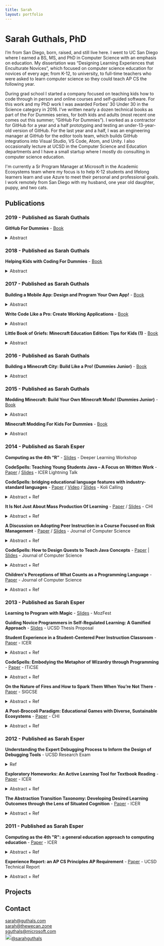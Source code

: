 ```yaml
---
title: Sarah
layout: portfolio
---
```


# Sarah Guthals, PhD

I’m from San Diego, born, raised, and still live here. I went to UC San Diego where I earned a BS, MS, and PhD in Computer Science with an emphasis on education. My dissertation was “Designing Learning Experiences that Enculturate Novices”, which focused on computer science education for novices of every age; from K-12, to university, to full-time teachers who were asked to learn computer science so they could teach AP CS the following year. 

During grad school I started a company focused on teaching kids how to code through in person and online courses and self-guided software. For this work and my PhD work I was awarded Forbes’ 30 Under 30 in the Science category in 2016. I’ve written nearly a dozen technical books as part of the For Dummies series, for both kids and adults (most recent one comes out this summer; “GitHub For Dummies”). I worked as a contractor for GitHub for a year and a half prototyping and testing an under-13-year-old version of GitHub. For the last year and a half, I was an engineering manager at GitHub for the editor tools team, which builds GitHub integrations into Visual Studio, VS Code, Atom, and Unity. I also occasionally lecture at UCSD in the Computer Science and Education departments and I have a small startup where I mostly do consulting in computer science education. 

I'm currently a Sr Program Manager at Microsoft in the Academic Ecosystems team where my focus is to help K-12 students and lifelong learners learn and use Azure to meet their personal and professional goals. I work remotely from San Diego with my husband, one year old daughter, puppy, and two cats.

## Publications
### 2019 - Published as Sarah Guthals
**GitHub For Dummies** - [Book](https://www.amazon.com/GitHub-Dummies-Guthals/dp/1119572673/)
<details><summary>Abstract</summary>
Code collaboratively with GitHub

Once you’ve learned the basics of coding the next step is to start sharing your expertise, learning from other coding pros, or working as a collaborative member of development teams. GitHub is the go-to community for facilitating coding collaboration, and GitHub For Dummies is the next step on your journey as a developer.

Written by a GitHub engineer, this book is packed with insight on how GitHub works and how you can use it to become a more effective, efficient, and valuable member of any collaborative programming team.

Store and share your work online with GitHub
Collaborate with others on your team or across the international coding community
Embrace open-source values and processes
Establish yourself as a valuable member of the GitHub community
From setting up GitHub on your desktop and launching your first project to cloning repositories, finding useful apps on the marketplace, and improving workflow, GitHub For Dummies covers the essentials the novice programmer needs to enhance collaboration and teamwork with this industry-standard tool.
</details>

### 2018 - Published as Sarah Guthals
**Helping Kids with Coding For Dummies** - [Book](https://www.amazon.com/Helping-Coding-Dummies-Camille-McCue-ebook/dp/B07CF86KRL/ref=sr_1_4?ie=UTF8&qid=1541355069&sr=8-4)
<details><summary>Abstract</summary>
Help for grown-ups new to coding

Getting a jump on learning how coding makes technology work is essential to prepare kids for the future. Unfortunately, many parents, teachers, and mentors didn't learn the unique logic and language of coding in school. Helping Kids with Coding For Dummies comes to the rescue. It breaks beginning coding into easy-to-understand language so you can help a child with coding homework, supplement an existing coding curriculum, or have fun learning with your favorite kid.

The demand to have younger students learn coding has increased in recent years as the demand for trained coders has far exceeded the supply of coders. Luckily, this fun and accessible book makes it a snap to learn the skills necessary to help youngsters develop into proud, capable coders!

Help with coding homework or enhance a coding curriculum

Get familiar with coding logic and how to de-bug programs

Complete small projects as you learn coding language

Apply math skills to coding

If you’re a parent, teacher, or mentor eager to help 8 to 14 year olds learn to speak a coding language like a mini pro, this book makes it possible!
</details>

### 2017 - Published as Sarah Guthals
**Building a Mobile App: Design and Program Your Own App!** - [Book](https://www.amazon.com/Building-Mobile-App-Program-Dummies-ebook/dp/B073RSMYHC/ref=sr_1_1?ie=UTF8&qid=1541355453&sr=8-1)
<details><summary>Abstract</summary>
Coding is cool, and these fun projects help you get started today!

Building a Mobile App offers basic lessons in Android development, designed specifically for kids! Three fun projects walk you through basic coding skills using MIT's App Inventor—a free, online programming tool that uses a simple block style language that makes coding easy to learn. No long chapters to read, and no homework—just dive right in! You'll begin with a basic project that shows you how to make an app that works; next, you'll put those skills to work on a photo editing app that takes your skills to the next level. Finally, you'll level up one more time to become a Game Maker—that's right, you'll actually build a mobile game that you can send to your friends! Each project includes step-by-step directions and plenty of graphics to help you stay on track, and easy-to-read instructions help you complete each project frustration-free.

App building can get pretty complicated, but it doesn't have to start out that way. Start small to pick up the basics quickly, and you'll be coding in no time! This book helps you get started quickly and easily, with a focus on fun.

Build your own Android mobile apps using a free online platform!

Code everything yourself, including buttons, screens, and interactions!

Build an app that lets you draw on pictures you take!

Create a simple, interactive game you can share with your friends!

Adults all over the world turn to For Dummies books for clear instruction with a sense of humor; the Dummies Junior books bring that same "learning is fun" attitude to kids, with projects designed specifically for a kid's interests, needs, and skill level. Building a Mobile App gets kids coding quickly, with fun projects they'll be happy to show off!
</details>

**Write Code Like a Pro: Create Working Applications** - [Book](https://www.amazon.com/Write-Code-Like-Pro-Applications/dp/1119404177/ref=sr_1_6?ie=UTF8&qid=1541355069&sr=8-6)
<details><summary>Abstract</summary>
CODERS ARE ROCK STARS

Coders are the people who are building the future. You can stake your own claim on the future by learning pro coding techniques. Take a look inside to figure out how and why coders think a bit differently, the basics of building a working application with a professional coding language, and how to test your app to make sure it works. Get a jump on your future as a rock-star coder today!

See the big picture – get a grip on how pro coders start and finish a project

Know the code – get your hands on a pro coding language and put it to work

Make things happen – create a working application you can share with friends
</details>

**Little Book of Griefs: Minecraft Education Edition: Tips for Kids (1)** - [Book](https://www.amazon.com/Little-Book-Griefs-Minecraft-Education/dp/1521867844/ref=sr_1_7?ie=UTF8&qid=1541355069&sr=8-7)
<details><summary>Abstract</summary>
You can now Mod your Minecraft Education Edition! And what better way to start than to grief your new worlds?? Though when we are in our friends worlds, we want to be respectful, in our own worlds, we can grief everything we want! This book teaches you four awesome mods to write to grief. Invite your friends into your world and watch their surprise as you blow up mountains, make lava pits, and have monsters attack from all angles. Don't worry - you're still in control...or are you?
</details>

### 2016 - Published as Sarah Guthals
**Building a Minecraft City: Build Like a Pro! (Dummies Junior)** - [Book](https://www.amazon.com/Building-Minecraft-City-Dummies-Junior/dp/1119316413/ref=sr_1_1?ie=UTF8&qid=1541355371&sr=8-1&keywords=Building+a+Minecraft+City)
<details><summary>Abstract</summary>
The coolest kid-friendly Minecraft projects

If you have a Minecraft fanatic on your hands, you're about to be the most popular adult on the "block." Offering young Minecraft enthusiasts the ultimate sandbox experience, Building a Minecraft City gives kids aged 7 – 11 an outlet to enhance their love of the game and take their creative play to new heights.

Brought to you by the trusted For Dummies brand, this kid-focused book offers step-by-step instructions and simple explanations for completing projects that will teach your child invaluable new skills—all while having a ton of fun! They'll gain confidence as they design and build truly impressive Minecraft structures, and you'll delight in watching them develop and refine their problem-solving skills as they work on their own. It's a win-win!

Features a kid-friendly design that is heavy on eye-popping graphics

Focuses on three basic projects that set young readers on the road to further exploration

Boasts a small, full-color, accessible package that instills confidence in the reader

Introduces basic engineering concepts to kids in a way they can understand

Screen time can be as educational as it is fun, and this book shows your child how to approach their favorite game from a new angle to think—and do—outside the box.
</details>

### 2015 - Published as Sarah Guthals
**Modding Minecraft: Build Your Own Minecraft Mods! (Dummies Junior)** - [Book](https://www.amazon.com/Modding-Minecraft-Build-Dummies-Junior-ebook/dp/B012X605OE/ref=sr_1_2?ie=UTF8&qid=1541355213&sr=8-2&keywords=modding+minecraft+for+dummies)
<details><summary>Abstract</summary>
My kid can mod Minecraft? Oh my!

There’s no doubt about it: Minecraft has taken the world by storm. If your resident Minecraft fanatic is ready to take their experience to a new level of play, introduce them to modding! Modding allows Minecraft players to modify the game through code—giving them the ability to add a variety of gameplay changes, ranging from new blocks and items to new mechanisms to craft. It’s pretty much a Minecraft enthusiast’s dream brought to life! In Modding Minecraft, your child will be introduced to three fun and easy-to-complete projects that teach them the coding skills to make the most of their love of Minecraft.

Walking young readers through projects that outline how to create games in Minecraft for single or multiple players, this friendly and accessible guide takes the intimidation out of coding and instills confidence in children as young as seven as they complete cool coding projects to mod their favorite game. Full-color, eye-popping graphics and a short page count hold their attention while the goal-based format keeps them focused on the task at hand. Before you know it, your kid will be writing their own mods and having even more fun with Minecraft.

Kids can complete the projects on their own or alongside an adult

Introduces getting started with a single-player, single-level game

Moves readers on to multi-level game playing

Finishes with a multi-level, multi-player game based on the classic “capture the flag” game

With simple and clear instruction that your child can understand, Modding Minecraft is the perfect place for your kid to dig deep and open up a whole new world in their creative play.
</details>

**Minecraft Modding For Kids For Dummies** - [Book](https://www.amazon.com/Minecraft-Modding-Dummies-Stephen-Foster-ebook/dp/B010814NW6/ref=sr_1_1?ie=UTF8&qid=1541355236&sr=8-1&keywords=Minecraft+Modding+Dummies)
<details><summary>Abstract</summary>
Are you a Minecraft fanatic looking to mod your games? Hours of fun await! Minecraft Modding For Kids For Dummies teaches you how to mod in easy-to-do parts. Offering loads of helpful explanations and cool projects along the way, this friendly guide will have you advancing levels, keeping score, respawning players, building portals, creating an archery range—and much more—faster than you can say redstone!

There's no denying that modding is cool. After all, it allows you to alter your Minecraft gaming world to constantly keep things new and fun. While it isn't incredibly difficult to learn to mod, it does take some practice. Luckily, Minecraft Modding For Kids For Dummies is here to help you build basic coding skills to make modding your games as easy as 1-2-3!

The book is in full color and lies flat so you can look while you play

Includes lifetime access to LearnToMod software with 3 months free access to a private Minecraft server

Features larger print to make the text feel less daunting

Offers next steps you can take if you want to learn even more about modding and coding

If you're one of the millions of kids who play Minecraft every day, this hands-on guide gets you up and running fast with modding your favorite game!
</details>

### 2014 - Published as Sarah Esper
**Computing as the 4th “R”** - [Slides](https://docs.google.com/presentation/d/1bqWClY01xurmtxVeDe4HkmHfWufykarlmMhiNhWKxKs/edit#slide=id.p) - Deeper Learning Workshop

**CodeSpells: Teaching Young Students Java – A Focus on Written Work** - [Paper](https://drive.google.com/file/d/0B404RPOa1C5sVHVVcDA1X211VVk/edit) / [Slides](https://drive.google.com/file/d/0B404RPOa1C5sQmsyeW9MM0xZc2s/edit) - ICER Lightning Talk

**CodeSpells: bridging educational language features with industry-standard languages** - [Paper](https://dl.acm.org/citation.cfm?id=2674683.2674684&coll=DL&dl=ACM) / [Video](https://drive.google.com/file/d/0B9MGaL4KtkZ_WTkyOWNmMmpPamc/view) / [Slides](https://drive.google.com/file/d/0B6-b8ZnEK-l2YzRUTjZuVVBWQmc/view) - Koli Calling
<details><summary>Abstract + Ref</summary>
K-12 Computer Science Education has been an increasingly popular topic worldwide. Additionally, with K-12 standardized testing moving online, students are being required to improve their computer skills, which, among other factors, has also motivated the discussion to add computer science to the core curriculum [6, 8, 35, 22]. Educational programming languages, such as Scratch [25] and Alice [11], have a set of features that foster their use with younger students [27] such as drag-and-drop, limited API, and visual output. Given that novices can be introduced to such educational languages with a basic understanding of computer science concepts, industry-standard programming languages like Java can now be introduced to younger students.

This paper re-introduces CodeSpells [14, 13, 15], a 3D immersive video game that is unique in that it attempts to engage students in introductory computing concepts in similar ways to Scratch/Alice, but using Java, while providing them a metaphor of wizardry that attempts to mimic the culture of computer science.

CodeSpells has been shown to engage students in confidently writing Java code, but it has yet been shown to result in students being able to write Java code, or begin to become computer scientists. In this paper, we show the results of an 8-week study conducted on 55 9-10 year old students across two different schools. Throughout the study, students not only played CodeSpells, but also used a guided workbook to explore Java code outside of the CodeSpells virtual environment. Through both immersive interactions and the guided workbook, students demonstrated their understanding of introductory computing concepts and their ability to program in Java, both on the computer, and on paper.

Ref:

Sarah Esper, Stephen R. Foster, William G. Griswold, Carlos Herrera, and Wyatt Snyder. 2014. CodeSpells: bridging educational language features with industry-standard languages. In Proceedings of the 14th Koli Calling International Conference on Computing Education Research (Koli Calling '14). ACM, New York, NY, USA, 05-14. DOI=10.1145/2674683.2674684 http://doi.acm.org/10.1145/2674683.2674684
</details>

**It Is Not Just About Mass Production Of Learning** - [Paper](https://docs.google.com/viewer?a=v&pid=sites&srcid=ZGVmYXVsdGRvbWFpbnxvbmxpbmVlZHVjYXRpb253b3Jrc2hvcHxneDozYmYyODc4MWU3MWY4YjU4) / [Slides](https://docs.google.com/presentation/u/6/d/1wbc36Fxf5dqLC8_OfriIiKfVdHgARsc4XUATphosmb8/edit#slide=id.g32efc8841_056) - CHI
<details><summary>Abstract + Ref</summary>
Collaborative and community learning is well researched in traditional learning spaces. Communities of Practice and Computer Supported Collaborative Learning spaces and pedagogies support learners to experience learning through activities, personal interactions and innovative technologies. This becomes more difficult when designing learning at scale environments because these environments need to motivate learners while not being able to impart the values of the discipline through in-person interactions. In this work we introduce an alternative learning at scale environment, CodeSpells. CodeSpells is an epistemic game that attempts to motivates learners to acquire knowledge, develop skills, embrace values, identify with the discipline, and gain the ability to authentically problem solve. Through this work we will show how the theory of Epistemic Frames is critical to motivating and enculturating learners not only in our non-traditional environment, but also in more traditional MOOC-like learning at scale approaches.

Ref:

Sarah Esper, Sam R. Wood, Stephen R. Foster, Sorin Lerner, William G. Griswold, Jared J. Defigh, Ayesha Mazumdar, Carlos Herrera, Tom Lieber, Greg Ord, Wyatt Snyder. 2014. A discussion on adopting peer instruction in a course focused on risk management. CHI'14. Learning Innovations at Scale Workshop.
</details>

**A Discussion on Adopting Peer Instruction in a Course Focused on Risk Management** - [Paper](https://dl.acm.org/citation.cfm?id=2591468.2591496&coll=DL&dl=ACM) / [Slides](https://docs.google.com/presentation/d/1GiXHYIQIG451IYxbhV_RS8FnIR9t69kKqvEJaBcY8P0/edit) - Journal of Computer Science
<details><summary>Abstract + Ref</summary>
Peer Instruction (PI) has been shown to promote learning in introductory CS courses as well as upper-division courses such as architecture. A common thread among PI courses is that they focus on programs, algorithms, or equations that follow clear rules. In these courses there is usually one answer, though there may be varying approaches to finding it. An open-question in the PI research is: How could PI be incorporated in a course such as Software Engineering, where the focus is risk management and is therefore situational and dependent on personal experience and resources? This paper addresses one approach to developing PI materials for such a course. The pedagogy has been slightly modified: the instructor asks clicker questions, but then asks the students to call out suggestions for the answers. This paper describes this change and presents data from a student survey about their experiences. A call to the community is made to discuss how this and other modifications may be beneficial pedagogical changes to PI.

Ref:

Sarah Esper. 2014. A discussion on adopting peer instruction in a course focused on risk management. J. Comput. Sci. Coll. 29, 4 (April 2014), 175-182.
</details>

**CodeSpells: How to Design Quests to Teach Java Concepts** - [Paper](https://dl.acm.org/citation.cfm?id=2591468.2591490&coll=DL&dl=ACM) | [Slides](https://docs.google.com/presentation/d/1G1Awc1ul4ZrhtS_UlXJJOAZVJ-QdZNhSUWO6OKm7lso/edit) - Journal of Computer Science
<details><summary>Abstract + Ref</summary>
Serious games are a good approach to teaching computer science [7]. But there are still complications that arise, for example, no access to an instructor. This paper presents a study conducted using CodeSpells, a 3D immersive video game that aims to teach novice programmers basic Java concepts [3]. This paper specifically addresses the design of the quests in CodeSpells that provide scaffolding to support students in learning. The study analyzed how 16 students aged 8--12 understood and modified basic Java programs to complete quests. Based on game-play from an exploratory study, quests were added to engage students earlier and in more complex code edits. Both student understanding of programming and their comfort with modifying code was studied. This paper presents findings and lessons learned in quest design, and shows that quest design should set the expectation for students to engage with the code, not just use the code.

Ref:

Sarah Esper, Samantha R. Wood, Stephen R. Foster, Sorin Lerner, and William G. Griswold. 2014. Codespells: how to design quests to teach java concepts. J. Comput. Sci. Coll. 29, 4 (April 2014), 114-122.
</details>

**Children's Perceptions of What Counts as a Programming Language** - [Paper](https://dl.acm.org/citation.cfm?id=2591468.2591491&coll=DL&dl=ACM) - Journal of Computer Science
<details><summary>Abstract + Ref</summary>
An educational programming language may be more accessible, less frustrating, and more rewarding for young students. However, if a student thinks that the educational language does not constitute actual computer programming, it is hard to build interest in the subject and confidence in their programming skills. We conducted a study in a summer enrichment program for academically high-achieving students entering the sixth grade. Students were interviewed about their perception of various computer programming environments and our analysis of their reasoning helps us to better understand students' tacit assumptions about computer programming. Half of the students were selected to complete a worksheet showing the connections between the programming language Scratch, Java, C++, and Python. Using linear regression we found that there were no statistically significant differences between students who did and did not complete this worksheet in terms of confidence and perception.

Ref:

Colleen Lewis, Sarah Esper, Victor Bhattacharyya, Noelle Fa-Kaji, Neftali Dominguez, and Arielle Schlesinger. 2014. Children's perceptions of what counts as a programming language. J. Comput. Sci. Coll. 29, 4 (April 2014), 123-133.
</details>

### 2013 - Published as Sarah Esper
**Learning to Program with Magic** - [Slides](https://docs.google.com/presentation/d/1U62KA-zAklXyExzOKl8ArK5GrvaPOU2s8Y61n7m8ZfE/edit#slide=id.p13) - MozFest

**Guiding Novice Programmers in Self-Regulated Learning: A Gamified Approach** - [Slides](https://drive.google.com/drive/folders/0B404RPOa1C5seHRaSDhpRnp6YVE?usp=sharing) - UCSD Thesis Proposal

**Student Experience in a Student-Centered Peer Instruction Classroom** - [Paper](https://dl.acm.org/citation.cfm?id=2493394.2493407&coll=DL&dl=ACM) - ICER
<details><summary>Abstract + Ref</summary>
Although studies have shown Peer Instruction (PI) in computing courses to be beneficial for learning and retention, study of the student experience has been limited to attitudinal survey results. This study provides a preliminary evaluation of student experiences in a PI course -- specifically asking them to reflect on their role as a student in a PI lecture compared to a standard university lecture. Student responses to this question are first analyzed using Chi's Interactive-Constructive-Active-Passive framework which categorizes student activities by their value in a constructivist learning framework. This analysis finds that the majority of students reported activity in a PI lecture as "interactive" in contrast with "active" (e.g. taking notes) in a standard lecture. Additionally, a grounded theory open-coding analysis provides an initial examination of student perceptions of the PI lecture experience. Although students positively value learning-related aspects (feedback and increased understanding) a surprising breadth of value was noted around issues of affect and increased sense of community. In particular, these experiences invite discussion about PI and issues of STEM retention in post-secondary education.

Ref:

Beth Simon, Sarah Esper, Leo Porter, and Quintin Cutts. 2013. Student experience in a student-centered peer instruction classroom. In Proceedings of the ninth annual international ACM conference on International computing education research (ICER '13). ACM, New York, NY, USA, 129-136.
</details>

**CodeSpells: Embodying the Metaphor of Wizardry through Programming** - [Paper](https://dl.acm.org/citation.cfm?id=2462476.2465593&coll=DL&dl=ACM) - ITiCSE
<details><summary>Abstract + Ref</summary>
This paper addresses how CodeSpells uses the metaphor of wizardry, along with an embodied API to engage students in learning to program in Java. Giving novice programmers a concrete representation of code has been encouraged and shown to help students understand the concepts with more ease. There have been many attempts to improve the novice learning experience by providing: a visual programming language, a hardware component or an application that is more approachable. The benefit of this research is that students are better able to understand how abstract code effects the environment.

We build on this work through CodeSpells by immersing novices in the abstraction of code through embodiment to allow them to understand complex and abstract programming problems as if they were being affected by what they wrote. In this paper we present a new approach to novice programming environments, one that embodies the user and encourages a quick grasp of introductory concepts followed by a deep understanding through exploration.

Ref:

Sarah Esper, Stephen R. Foster, and William G. Griswold. 2013. CodeSpells: embodying the metaphor of wizardry for programming. In Proceedings of the 18th ACM conference on Innovation and technology in computer science education (ITiCSE '13). ACM, New York, NY, USA, 249-254.
</details>

**On the Nature of Fires and How to Spark Them When You’re Not There** - [Paper](https://dl.acm.org/citation.cfm?id=2445290) - SIGCSE
<details><summary>Abstract + Ref</summary>
Traditionally, computer science education research contributes new tools, techniques, and theories to improve institutionalized learning spaces e.g. classrooms. However, we take the position that the study and improvement of computer science learning spaces outside the classroom are just as important. We take a step toward illuminating the critical qualities of non-institutional computer science learning spaces by engaging in a grounded-theoretical examination of first-hand accounts of non-institutional learning. To further study the topic, we attempted to recreate (in the lab) a learning environment with many qualities that characterize non-institutional learning. To make this possible, we employed a modified version of CodeSpells -- a video game designed to teach Java programming in a way that engenders the sense of sustained, playful, creative exploration driven entirely by the learner. This study introduced 40 girls, ages 10 to 12, to programming for the first time. We use the results of both studies to develop a theoretical framework which we use to examine existing tools such as Scratch, Alice, and educational games in a new light.

Ref:

Sarah Esper, Stephen R. Foster, and William G. Griswold. 2013. On the nature of fires and how to spark them when you're not there. In Proceeding of the 44th ACM technical symposium on Computer science education (SIGCSE '13). ACM, New York, NY, USA, 305-310.  
</details>

**A Post-Broccoli Paradigm: Educational Games with Diverse, Sustainable Ecosystems** - [Paper](https://dl.acm.org/citation.cfm?id=2470654.2470669&coll=DL&dl=ACM) - CHI
<details><summary>Abstract + Ref</summary>
We investigate the unique educational benefits of 1-on-1 competitive games, arguing that such games can be just as easy to design as single-player educational games, while yielding a more diverse and sustainable learning experience. We present a study of chess and StarCraft II in order to inform the design of similar educational games and their communities. We discuss a competitive game we designed to teach Java programming. We evaluate the game by discussing its user study. Our main contributions are 1) an argument that the use of 1-on-1 competition can solve two existing problems inherent to single-player games, 2) an analysis of the features that make competitive games effective learning environments, and 3) an early but encouraging description of the emergent learning environment one can expect from designing an educational game with these features. - VIDEO

Ref:

Stephen R. Foster, Sarah Esper, and William G. Griswold. 2013. From competition to metacognition: designing diverse, sustainable educational games. In Proceedings of the SIGCHI Conference on Human Factors in Computing Systems (CHI '13). ACM, New York, NY, USA, 99-108.
</details>

### 2012 - Published as Sarah Esper
**Understanding the Expert Debugging Process to Inform the Design of Debugging Tools** - UCSD Research Exam
<details><summary>Ref</summary>
Ref:

Sarah Esper. Understanding the Expert Debugging Process to Inform the Design of Debugging Tools. UCSD. 2013.
</details>

**Exploratory Homeworks: An Active Learning Tool for Textbook Reading** - [Paper](http://dl.acm.org/citation.cfm?id=2361276.2361297&coll=DL&dl=ACM&CFID=157125212&CFTOKEN=72878032) - ICER
<details><summary>Abstract + Ref</summary>
Constructivist learning theory suggests that learners must construct their own understandings, rather than have understanding passively dumped into their brains. These findings support the US National Research Council's recommendations for the adoption of active learning pedagogies in the classroom. However, the "classroom lecture" is only one of the resources students commonly have for learning in higher education. In this paper, we present exploratory homeworks -- a tool to support active learning for teaching programming languages. By leveraging the opportunity for the student to interact with the computer/compiler, we seek to provide a model for students of how to explore and understand programming language constructs and concepts. We report on the use of 15 exploratory homework assignments used in a CS0 course with 440 students in Winter 2011. We provide a model and advice for others wishing to develop exploratory homeworks for their programming courses and present quantitative and qualitative evidence regarding students' positive valuation of the homeworks.

Ref:

Sarah Esper, Beth Simon, and Quintin Cutts. 2012. Exploratory homeworks: an active learning tool for textbook reading. In Proceedings of the ninth annual international conference on International computing education research (ICER '12). ACM, New York, NY, USA, 105-110.
</details>

**The Abstraction Transition Taxonomy: Developing Desired Learning Outcomes through the Lens of Situated Cognition** - [Paper](http://dl.acm.org/citation.cfm?id=2361276.2361290&coll=DL&dl=ACM&CFID=157125212&CFTOKEN=72878032) - ICER
<details><summary>Abstract + Ref</summary>
We report on a post-hoc analysis of introductory programming lecture materials. The purpose of this analysis is to identify what knowledge and skills we are asking students to acquire, as situated in the activity, tools, and culture of what programmers do and how they think. The specific materials analyzed are the 133 Peer Instruction questions used in lecture to support cognitive apprenticeship -- honoring the situated nature of knowledge. We propose an Abstraction Transition Taxonomy for classifying the kinds of knowing and practices we engage students in as we seek to apprentice them into the programming world. We find students are asked to answer questions expressed using three levels of abstraction: English, CS Speak, and Code. Moreover, many questions involve asking students to transition between levels of abstraction within the context of a computational problem. Finally, by applying our taxonomy in classifying a range of introductory programming exams, we find that summative assessments (including our own) tend to emphasize a small range of the skills fostered in students during the formative/apprenticeship phase.

Ref:

Quintin Cutts, Sarah Esper, Marlena Fecho, Stephen R. Foster, and Beth Simon. 2012. The abstraction transition taxonomy: developing desired learning outcomes through the lens of situated cognition. In Proceedings of the ninth annual international conference on International computing education research (ICER '12). ACM, New York, NY, USA, 63-70.
</details>

### 2011 - Published as Sarah Esper
**Computing as the 4th "R": a general education approach to computing education** - [Paper](http://dl.acm.org/citation.cfm?id=2016938&bnc=1) - ICER
<details><summary>Abstract + Ref</summary>
Computing and computation are increasingly pervading our lives, careers, and societies - a change driving interest in computing education at the secondary level. But what should define a "general education" computing course at this level? That is, what would you want every person to know, assuming they never take another computing course? We identify possible outcomes for such a course through the experience of designing and implementing a general education university course utilizing best-practice pedagogies. Though we nominally taught programming, the design of the course led students to report gaining core, transferable skills and the confidence to employ them in their future. We discuss how various aspects of the course likely contributed to these gains. Finally, we encourage the community to embrace the challenge of teaching general education computing in contrast to and in conjunction with existing curricula designed primarily to interest students in the field.

Ref: 

Quintin Cutts, Sarah Esper, and Beth Simon. 2011. Computing as the 4th "R": a general education approach to computing education. ICER 2011. ACM, New York, NY, USA, 133-138.
</details>

**Experience Report: an AP CS Principles AP Requirement** - [Paper](https://csetechrep.ucsd.edu/Dienst/UI/2.0/Describe/ncstrl.ucsd_cse/CS2011-0965) - UCSD Technical Report
<details><summary>Abstract + Ref</summary>
We report on the development and deployment of a pilot of the new Advanced Placement CS Principles course in the United States. The course is designed to introduce core computational concepts and instill computational thinking practices. We report on an initial offering with 571 university students, mostly non-CS majors taking the course as a general education requirement. We discuss the instructional design supporting the course, describe how the various components were implemented, and review student work and valuation of the course. Though the course appears to “teach programming” in Alice, students reported gaining significant analysis and communication skills they could use in their daily life. We reflect on how instructional design decisions are likely to have supported this experience and consider the implications for other K-12 computing/IT education efforts as well as for regular CS1 courses.

Ref: 

Beth Simon, Sarah Esper and Quintin Cutts. 2011. Experience Report: an AP CS Principles University Pilot.  Technical Report CS 2011-0965. University of California at San Diego. 
</details>

## Projects

## Contact
sarah@guthals.com  
sarah@thewecan.zone  
sguthals@microsoft.com  
<img src="https://user-images.githubusercontent.com/1314285/53188872-1771c800-35bb-11e9-89de-25809dff67d9.png" width="20" height="20" /><a href="https://twitter.com/sarahguthals" target="_blank">@sarahguthals</a>
